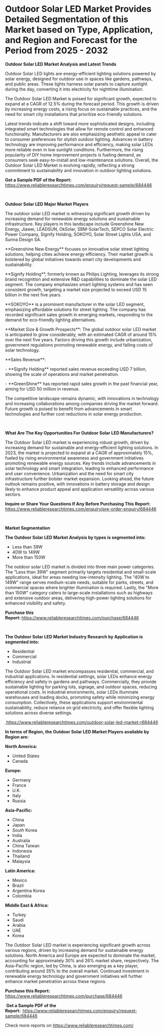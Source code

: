 <p><h1>Outdoor Solar LED Market Provides Detailed Segmentation of this Market based on Type, Application, and Region and Forecast for the Period from 2025 - 2032</h1></p><p><strong>Outdoor Solar LED Market Analysis and Latest Trends</strong></p>
<p><p>Outdoor Solar LED lights are energy-efficient lighting solutions powered by solar energy, designed for outdoor use in spaces like gardens, pathways, and public areas. These lights harness solar panels to capture sunlight during the day, converting it into electricity for nighttime illumination. </p><p>The Outdoor Solar LED Market is poised for significant growth, expected to expand at a CAGR of 12.5% during the forecast period. This growth is driven by increasing energy costs, a rising focus on sustainable practices, and the need for smart city installations that prioritize eco-friendly solutions. </p><p>Latest trends indicate a shift toward more sophisticated designs, including integrated smart technologies that allow for remote control and enhanced functionality. Manufacturers are also emphasizing aesthetic appeal to cater to consumer preferences for stylish outdoor lighting. Advances in battery technology are improving performance and efficiency, making solar LEDs more reliable even in low sunlight conditions. Furthermore, the rising popularity of DIY home improvement projects is fueling demand, as consumers seek easy-to-install and low-maintenance solutions. Overall, the Outdoor Solar LED Market is evolving rapidly, reflecting a strong commitment to sustainability and innovation in outdoor lighting solutions.</p></p>
<p><strong>Get a Sample PDF of the Report:&nbsp;</strong> <a href="https://www.reliableresearchtimes.com/enquiry/request-sample/684446?utm_campaign=3067&utm_medium=2&utm_source=Github&utm_content=ia&utm_term=05042025&utm_id=outdoor-solar-led">https://www.reliableresearchtimes.com/enquiry/request-sample/684446</a></p>
<p>&nbsp;</p>
<p><strong>Outdoor Solar LED Major Market Players</strong></p>
<p><p>The outdoor solar LED market is witnessing significant growth driven by increasing demand for renewable energy solutions and sustainable infrastructure. Key players in this landscape include Greenshine New Energy, Jiawei, LEADSUN, OkSolar, SBM-SolarTech, SEPCO Solar Electric Power Company, Signify Holding, SOKOYO, Solar Street Lights USA, and Sunna Design SA.</p><p>**Greenshine New Energy** focuses on innovative solar street lighting solutions, helping cities achieve energy efficiency. Their market growth is bolstered by global initiatives towards smart city developments and sustainability.</p><p>**Signify Holding**, formerly known as Philips Lighting, leverages its strong brand recognition and extensive R&D capabilities to dominate the solar LED segment. The company emphasizes smart lighting systems and has seen consistent growth, targeting a market size projected to exceed USD 15 billion in the next five years.</p><p>**SOKOYO** is a prominent manufacturer in the solar LED segment, emphasizing affordable solutions for street lighting. The company has recorded significant sales growth in emerging markets, responding to the demand for eco-friendly lighting alternatives.</p><p>**Market Size & Growth Prospects**: The global outdoor solar LED market is anticipated to grow considerably, with an estimated CAGR of around 15% over the next five years. Factors driving this growth include urbanization, government regulations promoting renewable energy, and falling costs of solar technology.</p><p>**Sales Revenue**: </p><p>- **Signify Holding** reported sales revenue exceeding USD 7 billion, showing the scale of operations and market penetration.</p><p>- **GreenShine** has reported rapid sales growth in the past financial year, aiming for USD 50 million in revenue.</p><p>The competitive landscape remains dynamic, with innovations in technology and increasing collaborations among companies driving the market forward. Future growth is poised to benefit from advancements in smart technologies and further cost reductions in solar energy production.</p></p>
<p>&nbsp;</p>
<p><strong>What Are The Key Opportunities For Outdoor Solar LED Manufacturers?</strong></p>
<p><p>The Outdoor Solar LED market is experiencing robust growth, driven by increasing demand for sustainable and energy-efficient lighting solutions. In 2023, the market is projected to expand at a CAGR of approximately 15%, fueled by rising environmental awareness and government initiatives promoting renewable energy sources. Key trends include advancements in solar technology and smart integration, leading to enhanced performance and user convenience. Urbanization and the need for smart city infrastructure further bolster market expansion. Looking ahead, the future outlook remains positive, with innovations in battery storage and design likely to enhance product appeal and application versatility across various sectors.</p></p>
<p><strong>Inquire or Share Your Questions If Any Before Purchasing This Report:</strong> <a href="https://www.reliableresearchtimes.com/enquiry/pre-order-enquiry/684446?utm_campaign=3067&utm_medium=2&utm_source=Github&utm_content=ia&utm_term=05042025&utm_id=outdoor-solar-led">https://www.reliableresearchtimes.com/enquiry/pre-order-enquiry/684446</a></p>
<p>&nbsp;</p>
<p><strong>Market Segmentation</strong></p>
<p><strong>The Outdoor Solar LED Market Analysis by types is segmented into:</strong></p>
<p><ul><li>Less than 39W</li><li>40W to 149W</li><li>More than 150W</li></ul></p>
<p><p>The outdoor solar LED market is divided into three main power categories. The "Less than 39W" segment primarily targets residential and small-scale applications, ideal for areas needing low-intensity lighting. The "40W to 149W" range serves medium-scale needs, suitable for parks, streets, and commercial spaces where brighter illumination is required. Lastly, the "More than 150W" category caters to large-scale installations such as highways and extensive outdoor areas, delivering high-power lighting solutions for enhanced visibility and safety.</p></p>
<p><strong>Purchase this Report:&nbsp;</strong><a href="https://www.reliableresearchtimes.com/purchase/684446?utm_campaign=3067&utm_medium=2&utm_source=Github&utm_content=ia&utm_term=05042025&utm_id=outdoor-solar-led">https://www.reliableresearchtimes.com/purchase/684446</a></p>
<p>&nbsp;</p>
<p><strong>The Outdoor Solar LED Market Industry Research by Application is segmented into:</strong></p>
<p><ul><li>Residential</li><li>Commercial</li><li>Industrial</li></ul></p>
<p><p>The Outdoor Solar LED market encompasses residential, commercial, and industrial applications. In residential settings, solar LEDs enhance energy efficiency and safety in gardens and pathways. Commercially, they provide sustainable lighting for parking lots, signage, and outdoor spaces, reducing operational costs. In industrial environments, solar LEDs illuminate warehouses and loading docks, promoting safety while minimizing energy consumption. Collectively, these applications support environmental sustainability, reduce reliance on grid electricity, and offer flexible lighting solutions across diverse settings.</p></p>
<p><a href="https://www.reliableresearchtimes.com/outdoor-solar-led-market-r684446?utm_campaign=3067&utm_medium=2&utm_source=Github&utm_content=ia&utm_term=05042025&utm_id=outdoor-solar-led">&nbsp;https://www.reliableresearchtimes.com/outdoor-solar-led-market-r684446</a></p>
<p><strong>In terms of Region, the Outdoor Solar LED Market Players available by Region are:</strong></p>
<p>
    <p> <strong> North America: </strong>
        <ul>
            <li>United States</li>
            <li>Canada</li>
        </ul>
        </p> 
    <p> <strong> Europe: </strong>
        <ul>
            <li>Germany</li>
            <li>France</li>
            <li>U.K.</li>
            <li>Italy</li>
            <li>Russia</li>
        </ul>
        </p> 
    <p> <strong> Asia-Pacific: </strong>
        <ul>
            <li>China</li>
            <li>Japan</li>
            <li>South Korea</li>
            <li>India</li>
            <li>Australia</li>
            <li>China Taiwan</li>
            <li>Indonesia</li>
            <li>Thailand</li>
            <li>Malaysia</li>
        </ul>
        </p> 
    <p> <strong> Latin America: </strong>
        <ul>
            <li>Mexico</li>
            <li>Brazil</li>
            <li>Argentina Korea</li>
            <li>Colombia</li>
        </ul>
        </p> 
    <p> <strong> Middle East & Africa: </strong>
        <ul>
            <li>Turkey</li>
            <li>Saudi</li>
            <li>Arabia</li>
            <li>UAE</li>
            <li>Korea</li>
        </ul>
    </p>
    </p>
<p><p>The Outdoor Solar LED market is experiencing significant growth across various regions, driven by increasing demand for sustainable energy solutions. North America and Europe are expected to dominate the market, accounting for approximately 30% and 26% market share, respectively. The Asia-Pacific region, led by China, is also emerging as a key player, contributing around 35% to the overall market. Continued investment in renewable energy technology and government initiatives will further enhance market penetration across these regions.</p></p>
<p><strong>Purchase this Report: </strong><a href="https://www.reliableresearchtimes.com/purchase/684446?utm_campaign=3067&utm_medium=2&utm_source=Github&utm_content=ia&utm_term=05042025&utm_id=outdoor-solar-led">https://www.reliableresearchtimes.com/purchase/684446</a></p>
<p>&nbsp;<strong>Get a Sample PDF of the Report:&nbsp;&nbsp;</strong><a href="https://www.reliableresearchtimes.com/enquiry/request-sample/684446?utm_campaign=3067&utm_medium=2&utm_source=Github&utm_content=ia&utm_term=05042025&utm_id=outdoor-solar-led">https://www.reliableresearchtimes.com/enquiry/request-sample/684446</a></p>
<p><strong></strong></p>
<p>Check more reports on <a href="https://www.reliableresearchtimes.com/?utm_campaign=3067&utm_medium=2&utm_source=Github&utm_content=ia&utm_term=05042025&utm_id=outdoor-solar-led">https://www.reliableresearchtimes.com/</a></p>